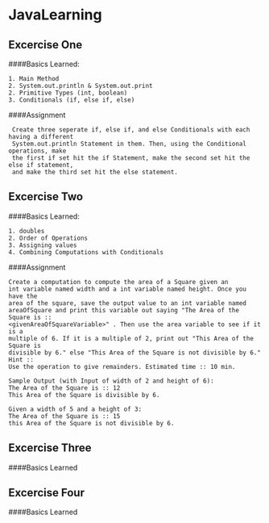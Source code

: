 # JavaLearning
## Excercise One
####Basics Learned:

    1. Main Method
    2. System.out.println & System.out.print
    2. Primitive Types (int, boolean)
    3. Conditionals (if, else if, else)
   
####Assignment
    
     Create three seperate if, else if, and else Conditionals with each having a different 
     System.out.println Statement in them. Then, using the Conditional operations, make
     the first if set hit the if Statement, make the second set hit the else if statement,
     and make the third set hit the else statement.
## Excercise Two
####Basics Learned:
    
    1. doubles
    2. Order of Operations
    3. Assigning values
    4. Combining Computations with Conditionals
    
####Assignment

    Create a computation to compute the area of a Square given an
    int variable named width and a int variable named height. Once you have the
    area of the square, save the output value to an int variable named
    areaOfSquare and print this variable out saying "The Area of the Square is ::
    <givenAreaOfSquareVariable>" . Then use the area variable to see if it is a
    multiple of 6. If it is a multiple of 2, print out "This Area of the Square is
    divisible by 6." else "This Area of the Square is not divisible by 6." Hint ::
    Use the operation to give remainders. Estimated time :: 10 min.
    
    Sample Output (with Input of width of 2 and height of 6):
    The Area of the Square is :: 12
    This Area of the Square is divisible by 6.
    
    Given a width of 5 and a height of 3:
    The Area of the Square is :: 15
    this Area of the Square is not divisible by 6.
     
## Excercise Three
####Basics Learned

## Excercise Four
####Basics Learned
